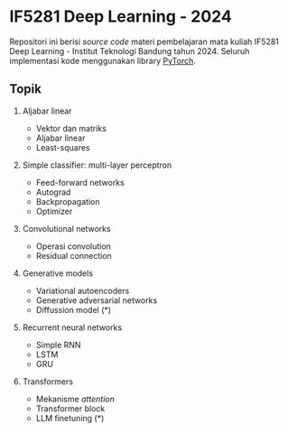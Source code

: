 # IF5281 Deep Learning - 2024
Repositori ini berisi *source code* materi pembelajaran mata kuliah IF5281 Deep Learning - Institut Teknologi Bandung tahun 2024. 
Seluruh implementasi kode menggunakan library [PyTorch](https://pytorch.org/).

## Topik

1. Aljabar linear
    - Vektor dan matriks
    - Aljabar linear
    - Least-squares

2. Simple classifier: multi-layer perceptron
    - Feed-forward networks
    - Autograd
    - Backpropagation
    - Optimizer

3. Convolutional networks
    - Operasi convolution
    - Residual connection

4. Generative models
    - Variational autoencoders
    - Generative adversarial networks
    - Diffussion model (*)

5. Recurrent neural networks
    - Simple RNN
    - LSTM
    - GRU

6. Transformers
    - Mekanisme *attention*
    - Transformer block
    - LLM finetuning (*)